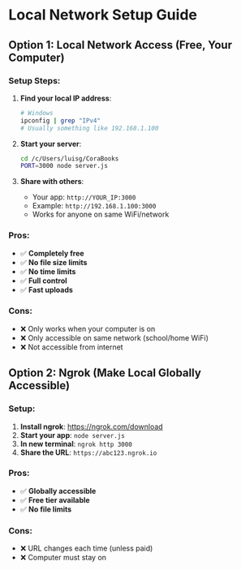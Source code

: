 # Local Network Setup Guide

## Option 1: Local Network Access (Free, Your Computer)

### Setup Steps:

1. **Find your local IP address**:
   ```bash
   # Windows
   ipconfig | grep "IPv4"
   # Usually something like 192.168.1.100
   ```

2. **Start your server**:
   ```bash
   cd /c/Users/luisg/CoraBooks
   PORT=3000 node server.js
   ```

3. **Share with others**:
   - Your app: `http://YOUR_IP:3000`
   - Example: `http://192.168.1.100:3000`
   - Works for anyone on same WiFi/network

### Pros:
- ✅ **Completely free**
- ✅ **No file size limits**
- ✅ **No time limits**
- ✅ **Full control**
- ✅ **Fast uploads**

### Cons:
- ❌ Only works when your computer is on
- ❌ Only accessible on same network (school/home WiFi)
- ❌ Not accessible from internet

## Option 2: Ngrok (Make Local Globally Accessible)

### Setup:
1. **Install ngrok**: https://ngrok.com/download
2. **Start your app**: `node server.js`
3. **In new terminal**: `ngrok http 3000`
4. **Share the URL**: `https://abc123.ngrok.io`

### Pros:
- ✅ **Globally accessible**
- ✅ **Free tier available**
- ✅ **No file limits**

### Cons:
- ❌ URL changes each time (unless paid)
- ❌ Computer must stay on